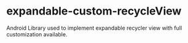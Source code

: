 # expandable-custom-recycleView
Android Library used to implement expandable recycler view with full customization available.
